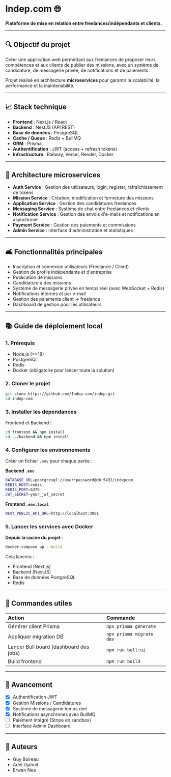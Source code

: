 # Indep.com 🌐

**Plateforme de mise en relation entre freelances/indépendants et clients.**

---

## 🔍 Objectif du projet

Créer une application web permettant aux freelances de proposer leurs compétences et aux clients de publier des missions, avec un système de candidature, de messagerie privée, de notifications et de paiements.

Projet réalisé en architecture **microservices** pour garantir la scalabilité, la performance et la maintenabilité.

---

## 📈 Stack technique

- **Frontend** : Next.js / React
- **Backend** : NestJS (API REST)
- **Base de données** : PostgreSQL
- **Cache / Queue** : Redis + BullMQ
- **ORM** : Prisma
- **Authentification** : JWT (access + refresh tokens)
- **Infrastructure** : Railway, Vercel, Render, Docker

---

## 🔄 Architecture microservices

- **Auth Service** : Gestion des utilisateurs, login, register, rafraîchissement de tokens
- **Mission Service** : Création, modification et fermeture des missions
- **Application Service** : Gestion des candidatures freelances
- **Messaging Service** : Système de chat entre freelances et clients
- **Notification Service** : Gestion des envois d'e-mails et notifications en asynchrone
- **Payment Service** : Gestion des paiements et commissions
- **Admin Service** : Interface d'administration et statistiques

---

## 🛋 Fonctionnalités principales

- Inscription et connexion utilisateurs (Freelance / Client)
- Gestion de profils indépendants et d'entreprise
- Publication de missions
- Candidature à des missions
- Système de messagerie privée en temps réel (avec WebSocket + Redis)
- Notifications internes et par e-mail
- Gestion des paiements client → freelance
- Dashboard de gestion pour les utilisateurs

---

## 📚 Guide de déploiement local

### 1. Prérequis

- Node.js (>=18)
- PostgreSQL
- Redis
- Docker (obligatoire pour lancer toute la solution)

### 2. Cloner le projet

```bash
git clone https://github.com/Indep-com/indep.git
cd indep-com
```

### 3. Installer les dépendances

Frontend et Backend :

```bash
cd frontend && npm install
cd ../backend && npm install
```

### 4. Configurer les environnements

Créer un fichier `.env` pour chaque partie :

**Backend `.env`**

```bash
DATABASE_URL=postgresql://user:password@db:5432/indepcom
REDIS_HOST=redis
REDIS_PORT=6379
JWT_SECRET=your_jwt_secret
```

**Frontend `.env.local`**

```bash
NEXT_PUBLIC_API_URL=http://localhost:3001
```

### 5. Lancer les services avec Docker

**Depuis la racine du projet** :

```bash
docker-compose up --build
```

Cela lancera :

- Frontend (Next.js)
- Backend (NestJS)
- Base de données PostgreSQL
- Redis

---

## 🔬 Commandes utiles

| Action | Commande |
|:-------|:---------|
| Générer client Prisma | `npx prisma generate` |
| Appliquer migration DB | `npx prisma migrate dev` |
| Lancer Bull board (dashboard des jobs) | `npm run bull:ui` |
| Build frontend | `npm run build` |

---

## 📅 Avancement

- [x] Authentification JWT
- [x] Gestion Missions / Candidatures
- [x] Système de messagerie temps réel
- [x] Notifications asynchrones avec BullMQ
- [ ] Paiement intégré (Stripe en sandbox)
- [ ] Interface Admin Dashboard

---

## 📅 Auteurs

- Guy Boireau
- Adel Djahnit
- Erwan Nea
